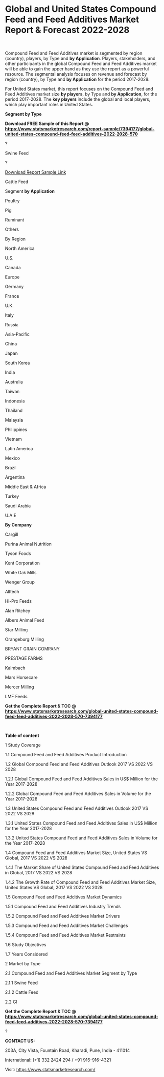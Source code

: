 <h1>Global and United States Compound Feed and Feed Additives Market Report & Forecast 2022-2028</h1><br/><p>Compound Feed and Feed Additives market is segmented by region (country), players, by Type and <strong>by Application</strong>. Players, stakeholders, and other participants in the global Compound Feed and Feed Additives market will be able to gain the upper hand as they use the report as a powerful resource. The segmental analysis focuses on revenue and forecast by region (country), by Type and <strong>by Application</strong> for the period 2017-2028.</p>
 
 
 
 <p>For United States market, this report focuses on the Compound Feed and Feed Additives market size <strong>by players</strong>, by Type and <strong>by Application</strong>, for the period 2017-2028. The <strong>key players</strong> include the global and local players, which play important roles in United States.</p>
 
 
 
 <p><strong>Segment by Type</strong></p>
 
 
 
 <div><b>Download FREE Sample of this Report @ <a href="https://www.statsmarketresearch.com/download-free-sample/7394177/global-united-states-compound-feed-feed-additives-2022-2028-570">https://www.statsmarketresearch.com/report-sample/7394177/global-united-states-compound-feed-feed-additives-2022-2028-570</a></b></div>
 
 
 
 <p>? </p>
 
 
 
 <p>Swine Feed</p>
 
 
 
 <p>? </p>
 
 
 
 <p><a href="https://www.statsmarketresearch.com/download-free-sample/7394177/global-united-states-compound-feed-feed-additives-2022-2028-570">Download Report Sample Link</a></p>
 
 
 
 <p>Cattle Feed</p>
 
 
 
 <p>Segment <strong>by Application</strong></p>
 
 
 
 <p>Poultry</p>
 
 
 
 <p>Pig</p>
 
 
 
 <p>Ruminant</p>
 
 
 
 <p>Others</p>
 
 
 
 <p>By Region</p>
 
 
 
 <p>North America</p>
 
 
 
 <p>U.S.</p>
 
 
 
 <p>Canada</p>
 
 
 
 <p>Europe</p>
 
 
 
 <p>Germany</p>
 
 
 
 <p>France</p>
 
 
 
 <p>U.K.</p>
 
 
 
 <p>Italy</p>
 
 
 
 <p>Russia</p>
 
 
 
 <p>Asia-Pacific</p>
 
 
 
 <p>China</p>
 
 
 
 <p>Japan</p>
 
 
 
 <p>South Korea</p>
 
 
 
 <p>India</p>
 
 
 
 <p>Australia</p>
 
 
 
 <p>Taiwan</p>
 
 
 
 <p>Indonesia</p>
 
 
 
 <p>Thailand</p>
 
 
 
 <p>Malaysia</p>
 
 
 
 <p>Philippines</p>
 
 
 
 <p>Vietnam</p>
 
 
 
 <p>Latin America</p>
 
 
 
 <p>Mexico</p>
 
 
 
 <p>Brazil</p>
 
 
 
 <p>Argentina</p>
 
 
 
 <p>Middle East & Africa</p>
 
 
 
 <p>Turkey</p>
 
 
 
 <p>Saudi Arabia</p>
 
 
 
 <p>U.A.E</p>
 
 
 
 <p><strong>By Company</strong></p>
 
 
 
 <p>Cargill</p>
 
 
 
 <p>Purina Animal Nutrition</p>
 
 
 
 <p>Tyson Foods</p>
 
 
 
 <p>Kent Corporation</p>
 
 
 
 <p>White Oak Mills</p>
 
 
 
 <p>Wenger Group</p>
 
 
 
 <p>Alltech</p>
 
 
 
 <p>Hi-Pro Feeds</p>
 
 
 
 <p>Alan Ritchey</p>
 
 
 
 <p>Albers Animal Feed</p>
 
 
 
 <p>Star Milling</p>
 
 
 
 <p>Orangeburg Milling</p>
 
 
 
 <p>BRYANT GRAIN COMPANY</p>
 
 
 
 <p>PRESTAGE FARMS</p>
 
 
 
 <p>Kalmbach</p>
 
 
 
 <p>Mars Horsecare</p>
 
 
 
 <p>Mercer Milling</p>
 
 
 
 <p>LMF Feeds</p>
 
 
 
 <div><b>Get the Complete Report & TOC @ <a href="https://www.statsmarketresearch.com/global-united-states-compound-feed-feed-additives-2022-2028-570-7394177">https://www.statsmarketresearch.com/global-united-states-compound-feed-feed-additives-2022-2028-570-7394177</a></b></div>
 
 
 
 <p><br />
 
 <b>Table of content</b></p>
 
 
 
 <p>1 Study Coverage<br />
 
 1.1 Compound Feed and Feed Additives Product Introduction<br />
 
 1.2 Global Compound Feed and Feed Additives Outlook 2017 VS 2022 VS 2028<br />
 
 1.2.1 Global Compound Feed and Feed Additives Sales in US$ Million for the Year 2017-2028<br />
 
 1.2.2 Global Compound Feed and Feed Additives Sales in Volume for the Year 2017-2028<br />
 
 1.3 United States Compound Feed and Feed Additives Outlook 2017 VS 2022 VS 2028<br />
 
 1.3.1 United States Compound Feed and Feed Additives Sales in US$ Million for the Year 2017-2028<br />
 
 1.3.2 United States Compound Feed and Feed Additives Sales in Volume for the Year 2017-2028<br />
 
 1.4 Compound Feed and Feed Additives Market Size, United States VS Global, 2017 VS 2022 VS 2028<br />
 
 1.4.1 The Market Share of United States Compound Feed and Feed Additives in Global, 2017 VS 2022 VS 2028<br />
 
 1.4.2 The Growth Rate of Compound Feed and Feed Additives Market Size, United States VS Global, 2017 VS 2022 VS 2028<br />
 
 1.5 Compound Feed and Feed Additives Market Dynamics<br />
 
 1.5.1 Compound Feed and Feed Additives Industry Trends<br />
 
 1.5.2 Compound Feed and Feed Additives Market Drivers<br />
 
 1.5.3 Compound Feed and Feed Additives Market Challenges<br />
 
 1.5.4 Compound Feed and Feed Additives Market Restraints<br />
 
 1.6 Study Objectives<br />
 
 1.7 Years Considered<br />
 
 2 Market by Type<br />
 
 2.1 Compound Feed and Feed Additives Market Segment by Type<br />
 
 2.1.1 Swine Feed<br />
 
 2.1.2 Cattle Feed<br />
 
 2.2 Gl</p>
 
 
 
 <div><b>Get the Complete Report & TOC @ <a href="https://www.statsmarketresearch.com/global-united-states-compound-feed-feed-additives-2022-2028-570-7394177">https://www.statsmarketresearch.com/global-united-states-compound-feed-feed-additives-2022-2028-570-7394177</a></b></div>
 
 
 
 <p>? </p>
 
 
 
 <p><b>CONTACT US:</b><br />
 
 203A, City Vista, Fountain Road, Kharadi, Pune, India - 411014<br />
 
 International: (+1) 332 2424 294 / +91 916-916-4321<br />
 
 Visit: <a href="https://www.statsmarketresearch.com/">https://www.statsmarketresearch.com/</a></p>